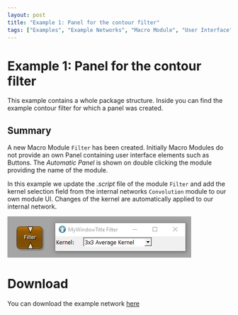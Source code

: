 ```yaml
---
layout: post
title: "Example 1: Panel for the contour filter"
tags: ["Examples", "Example Networks", "Macro Module", "User Interface", "Panel"]
---
```


# Example 1: Panel for the contour filter
This example contains a whole package structure. Inside you can find the example contour filter for which a panel was created.

## Summary
A new Macro Module `Filter` has been created. Initially Macro Modules do not provide an own Panel containing user interface elements such as Buttons. The *Automatic Panel* is shown on double clicking the module providing the name of the module.

In this example we update the *.script* file of the module `Filter` and add the kernel selection field from the internal networks `Convolution` module to our own module UI. Changes of the kernel are automatically applied to our internal network.

![Screenshot](/examples/basic_mechanisms/macro_modules_and_module_interaction/example1/image.png)

# Download
You can download the example network [here](/examples/basic_mechanisms/macro_modules_and_module_interaction/example1/MyPackageGroup.zip)
